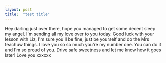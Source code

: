 ```yaml
---
layout: post
title:  "test title"
---
```

Hey darling just over there, hope you managed to get some decent sleep my angel. I'm sending all my love over to you today. Good luck with your lesson with Liz, I'm sure you'll be fine, just be yourself and do the Mrs teachuw things. I love you so so much you're my number one. You can do it and I'm so proud of you. Drive safe sweetness and let me know how it goes later! Love you xxxxxx
